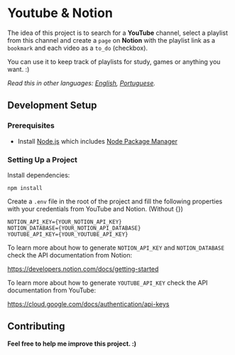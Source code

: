 # **Youtube & Notion**

The idea of this project is to search for a **YouTube** channel, select a playlist from this channel and create a `page` on **Notion** with the playlist link as a `bookmark` and each video as a `to_do` (checkbox).

You can use it to keep track of playlists for study, games or anything you want. :)

*Read this in other languages: [English][readme_en], [Portuguese][readme_pt_br].*

## **Development Setup**

### **Prerequisites**

- Install [Node.js] which includes [Node Package Manager][npm]

### **Setting Up a Project**

Install dependencies:

```
npm install
```

Create a `.env` file in the root of the project and fill the following properties with your credentials from YouTube and Notion. (Without {})

```
NOTION_API_KEY={YOUR_NOTION_API_KEY}
NOTION_DATABASE={YOUR_NOTION_API_DATABASE}
YOUTUBE_API_KEY={YOUR_YOUTUBE_API_KEY}
```

To learn more about how to generate `NOTION_API_KEY` and `NOTION_DATABASE` check the API documentation from Notion:

https://developers.notion.com/docs/getting-started

To learn more about how to generate `YOUTUBE_API_KEY` check the API documentation from YouTube:

https://cloud.google.com/docs/authentication/api-keys

## **Contributing**

**Feel free to help me improve this project. :)** 

[node.js]: https://nodejs.org/
[npm]: https://www.npmjs.com/get-npm
[readme_en]: README.md
[readme_pt_br]: README.pt-br.md